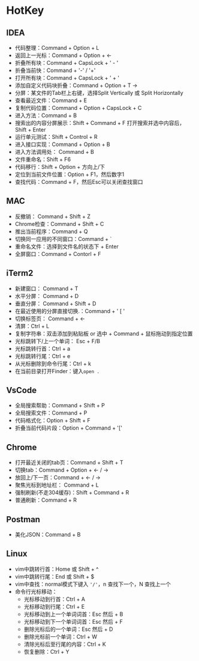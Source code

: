 # HotKey

## IDEA

* 代码整理：Command + Option + L
* 返回上一光标：Command + Option + &lt;-
* 折叠所有块：Command + CapsLock + ' - '
* 折叠当前快：Command + '-' / '+'
* 打开所有块：Command + CapsLock + ' + '
* 添加自定义代码块折叠：Command + Option + T  -&gt;  
* 分屏：某文件的Tab栏上右键，选择Split Vertically 或 Split Horizontally
* 查看最近文件：Command + E
* 复制代码位置：Command + Option +  CapsLock + C
* 进入方法：Command  + B
* 搜索出的内容分屏展示：Shift + Command + F 打开搜索并选中内容后，Shift + Enter
* 运行单元测试：Shift + Control + R
* 进入接口实现：Command + Option + B
* 进入方法调用处： Command + B
* 文件重命名：Shift + F6
* 代码移行：Shift + Option + 方向上/下
* 定位到当前文件位置：Option + F1，然后数字1
* 查找代码：Command + F，然后Esc可以关闭查找窗口



## MAC

* 反撤销： Command + Shift + Z
* Chrome检查：Command + Shift + C
* 推出当前程序：Command + Q
* 切换同一应用的不同窗口：Command + `
* 重命名文件：选择到文件名的状态下 + Enter
* 全屏窗口：Command + Contorl + F



## iTerm2

* 新建窗口： Command + T
* 水平分屏： Command + D
* 垂直分屏： Command + Shift + D
* 在最近使用的分屏直接切换.：Command + ' \[ '
* 切换标签页： Command +  &lt;-
* 清屏：Ctrl + L
* 复制字符串：双击添加到粘贴板 or 选中 + Command + 鼠标拖动到指定位置
* 光标跳转下/上一个单词： Esc + F/B
* 光标跳转行首：Ctrl + a
* 光标跳转行尾：Ctrl + e
* 从光标删除到命令行尾：Ctrl + k
* 在当前目录打开Finder：键入`open .`

## VsCode

* 全局搜索帮助：Command + Shift + P
* 全局搜索文件：Command + P
* 代码格式化：Option + Shift + F
* 折叠当前代码片段：Option + Command + '['

## Chrome

* 打开最近关闭的tab页：Command + Shift + T
* 切换tab：Command + Option + <- / ->
* 放回上/下一页：Command + <- / ->
* 聚焦光标到地址栏： Command + L
* 强制刷新(不走304缓存)：Shift + Command + R
* 普通刷新：Command + R

## Postman

* 美化JSON：Command + B

## Linux

* vim中跳转行首：Home 或 Shift + ^
* vim中跳转行尾：End 或 Shift + $
* vim中查找：normal模式下键入 `'/'`，n 查找下一个，N 查找上一个
* 命令行光标移动：
  * 光标移动到行首：Ctrl + A
  * 光标移动到行尾：Ctrl + E
  * 光标移动到上一个单词词首：Esc 然后 + B
  * 光标移动到下一个单词词首：Esc 然后 + F
  * 删除光标后的一个单词：Esc 然后 + D
  * 删除光标前一个单词：Ctrl + W
  * 清除光标后至行尾的内容：Ctrl + K
  * 恢复删除：Ctrl + Y



